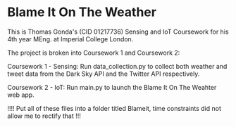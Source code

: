 # Blame It On The Weather

This is Thomas Gonda's (CID 01217736) Sensing and IoT Coursework for his 4th year MEng. at Imperial College London.

The project is broken into Coursework 1 and Coursework 2:

Coursework 1 - Sensing: Run data_collection.py to collect both weather and tweet data from the Dark Sky API and the Twitter API respectively. 

Coursework 2 - IoT: Run main.py to launch the Blame It On The Weahter web app.

!!!! Put all of these files into a folder titled Blameit, time constraints did not allow me to rectify that !!!
